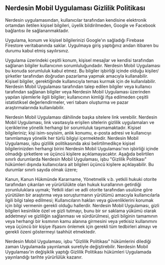 ## Nerdesin Mobil Uygulaması Gizlilik Politikası

Nerdesin  uygulamasından, kullanıcılar tarafından kendisine elektronik ortamdan iletilen kişisel bilgileri, üyelik bildirilmeden, Google ve Facebook bağlantısı ile sağlananmaktadır.

Uygulama, konum ve kişisel bilgilerinizi Google'ın sağladığı Firebase Firestore veritabanında saklar. Uygulmaya giriş yaptığınız andan itibaren bu durumu kabul etmiş sayılırsınız.

Uygulama üzerindeki çeşitli konum, kişisel mesajlar ve kendisi tarafından sağlanan bilgiler kullanıcının sorumluluğundadır. Nerdesin Mobil Uygulaması bu konuda sorumluluk kabul etmez. Bu bilgiler işbirliği içinde olduğu kişiler/şirketler tarafından doğrudan pazarlama yapmak amacıyla kullanabilir. Kişisel bilgiler, gerektiğinde kullanıcıyla temas kurmak için de kullanılabilir. Nerdesin Mobil Uygulaması tarafından talep edilen bilgiler veya kullanıcı tarafından sağlanan bilgiler veya Nerdesin Mobil Uygulaması üzerinden yapılan işlemlerle ilgili bilgiler; kullanıcının kimliği ifşa edilmeden çeşitli istatistiksel değerlendirmeler, veri tabanı oluşturma ve pazar araştırmalarında kullanılabilir.

Nerdesin Mobil Uygulaması dâhilinde başka sitelere link verebilir. Nerdesin Mobil Uygulaması, link vasıtasıyla erişilen sitelerin gizlilik uygulamaları ve içeriklerine yönelik herhangi bir sorumluluk taşımamaktadır. Kişisel bilgileriniz; kişi isim-soyisim, anlık konumu, e-posta adresi ve kullanıcıyı tanımlamaya yönelik her türlü bilgiyi içermektedir. Nerdesin Mobil Uygulaması, işbu gizlilik politikasında aksi belirtilmedikçe kişisel bilgilerinizden herhangi birini Nerdesin Mobil Uygulaması'nın işbirliği içinde olmadığı şirketlere ve üçüncü kişilere açıklamayacaktır. Aşağıda belirtilen sınırlı durumlarda Nerdesin Mobil Uygulaması, işbu "Gizlilik Politikası" hükümleri dışında kullanıcılara ait bilgileri üçüncü kişilere açıklayabilir. Bu durumlar sınırlı sayıda olmak üzere;

Kanun, Kanun Hükmünde Kararname, Yönetmelik v.b. yetkili hukuki otorite tarafından çıkarılan ve yürürlülükte olan hukuk kurallarının getirdiği zorunluluklara uymak;
Yetkili idari ve adli otorite tarafından usulüne göre yürütülen bir araştırma veya soruşturmanın yürütümü amacıyla kullanıcılarla ilgili bilgi talep edilmesi;
Kullanıcıların hakları veya güvenliklerini korumak için bilgi vermenin gerekli olduğu hallerdir.
Nerdesin Mobil Uygulaması, gizli bilgileri kesinlikle özel ve gizli tutmayı, bunu bir sır saklama yükümü olarak addetmeyi ve gizliliğin sağlanması ve sürdürülmesi, gizli bilginin tamamının veya herhangi bir kısmının kamu alanına girmesini veya yetkisiz kullanımını veya üçüncü bir kişiye ifşasını önlemek için gerekli tüm tedbirleri almayı ve gerekli özeni göstermeyi taahhüt etmektedir.

Nerdesin Mobil Uygulaması, işbu "Gizlilik Politikası" hükümlerini dilediği zaman Uygulamada yayınlamak suretiyle değiştirebilir. Nerdesin Mobil Uygulaması'in değişiklik yaptığı Gizlilik Politikası hükümleri Uygulamada yayınlandığı tarihte yürürlülük kazanır.

